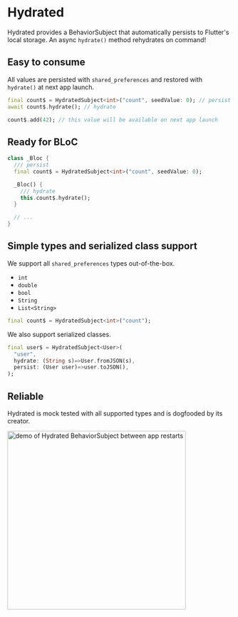 # Hydrated

Hydrated provides a BehaviorSubject that automatically persists to Flutter's local storage. An async `hydrate()` method rehydrates on command!

## Easy to consume

All values are persisted with `shared_preferences` and restored with `hydrate()` at next app launch.

```dart
final count$ = HydratedSubject<int>("count", seedValue: 0); // persist
await count$.hydrate(); // hydrate

count$.add(42); // this value will be available on next app launch
```

## Ready for BLoC

```dart
class _Bloc {
  /// persist
  final count$ = HydratedSubject<int>("count", seedValue: 0);

  _Bloc() {
    /// hydrate
    this.count$.hydrate();
  }

  // ...
}
```

## Simple types and serialized class support

We support all `shared_preferences` types out-of-the-box.

- `int`
- `double`
- `bool`
- `String`
- `List<String>`

```dart
final count$ = HydratedSubject<int>("count");
```

We also support serialized classes.

```dart
final user$ = HydratedSubject<User>(
  "user",
  hydrate: (String s)=>User.fromJSON(s),
  persist: (User user)=>user.toJSON(),
);
```

## Reliable

Hydrated is mock tested with all supported types and is dogfooded by its creator.

<img alt="demo of Hydrated BehaviorSubject between app restarts" src="https://raw.githubusercontent.com/lukepighetti/hydrated/master/docs/hydrated.gif" width="400">
